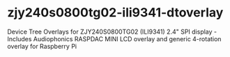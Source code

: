 # zjy240s0800tg02-ili9341-dtoverlay
Device Tree Overlays for ZJY240S0800TG02 (ILI9341) 2.4" SPI display - Includes Audiophonics RASPDAC MINI LCD overlay and generic 4-rotation overlay for Raspberry Pi
